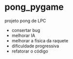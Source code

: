 # pong_pygame
projeto pong de LPC

- consertar bug
- melhorar IA
- melhorar a física da raquete
- dificuldade progressiva
- refatorar o código
